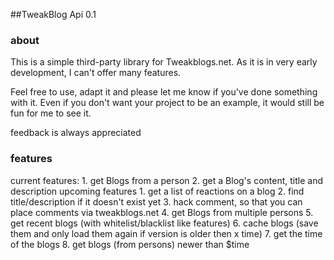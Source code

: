 ##TweakBlog Api 0.1

### about

This is a simple third-party library for Tweakblogs.net. As it is in very 
early development, I can't offer  many features.

Feel free to use, adapt it and please let me know if you've done something 
with it. Even if you don't want your project to be an example, it would still 
be fun for me to see it.

feedback is always appreciated

### features
current features:
	1.	get Blogs from a person
	2. 	get a Blog's content, title and description
upcoming features
	1.	get a list of reactions on a blog
	2.	find title/description if it doesn't exist yet
	3.	hack comment, so that you can place comments via tweakblogs.net
	4.	get Blogs from multiple persons
	5.	get recent blogs (with whitelist/blacklist like features)
	6.	cache blogs (save them and only load them again if version is older then x time)
	7.	get the time of the blogs
	8.	get blogs (from persons) newer than $time
